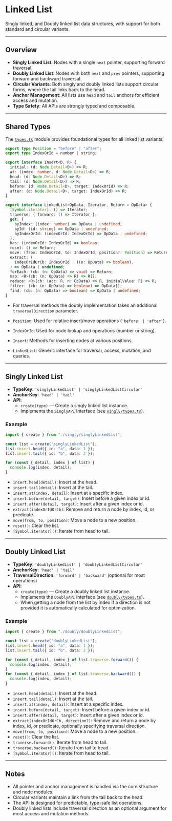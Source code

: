 # Linked List

Singly linked, and Doubly linked list data structures, with support for both
standard and circular variants.

---

## Overview

- **Singly Linked List**: Nodes with a single `next` pointer, supporting forward
  traversal.
- **Doubly Linked List**: Nodes with both `next` and `prev` pointers, supporting
  forward and backward traversal.
- **Circular Variants**: Both singly and doubly linked lists support circular
  forms, where the tail links back to the head.
- **Anchor Management**: All lists use `head` and `tail` anchors for efficient
  access and mutation.
- **Type Safety**: All APIs are strongly typed and composable.

---

## Shared Types

The [`types.ts`](types.ts) module provides foundational types for all linked
list variants:

```ts
export type Position = "before" | "after";
export type IndexOrId = number | string;

export interface Insert<D, R> {
  initial: (d: Node.Detail<D>) => R;
  at: (index: number, d: Node.Detail<D>) => R;
  head: (d: Node.Detail<D>) => R;
  tail: (d: Node.Detail<D>) => R;
  before: (d: Node.Detail<D>, target: IndexOrId) => R;
  after: (d: Node.Detail<D>, target: IndexOrId) => R;
}

export interface LinkedList<OpData, Iterator, Return = OpData> {
  [Symbol.iterator]: () => Iterator;
  traverse: { forward: () => Iterator };
  get: {
    byIndex: (index: number) => OpData | undefined;
    byId: (id: string) => OpData | undefined;
    byIndexOrId: (indexOrId: IndexOrId) => OpData | undefined;
  };
  has: (indexOrId: IndexOrId) => boolean;
  reset: () => Return;
  move: (from: IndexOrId, to: IndexOrId, position?: Position) => Return;
  extract: (
    indexOrIdOrCb: IndexOrId | ((n: OpData) => boolean),
  ) => OpData | undefined;
  forEach: (cb: (n: OpData) => void) => Return;
  map: <R>(cb: (n: OpData) => R) => R[];
  reduce: <R>(cb: (acc: R, n: OpData) => R, initialValue: R) => R;
  filter: (cb: (n: OpData) => boolean) => OpData[];
  find: (cb: (n: OpData) => boolean) => OpData | undefined;
}
```

- For traversal methods the doubly implementation takes an additional
  `traversalDirection` parameter.

- `Position`: Used for relative insert/move operations (`'before' | 'after'`).
- `IndexOrId`: Used for node lookup and operations (number or string).
- `Insert`: Methods for inserting nodes at various positions.
- `LinkedList`: Generic interface for traversal, access, mutation, and queries.

---

## Singly Linked List

- **TypeKey**: `'singlyLinkedList' | 'singlyLinkedListCircular'`
- **AnchorKey**: `'head' | 'tail'`
- **API**:
  - `create(type)` — Create a singly linked list instance.
  - Implements the `SinglyAPI` interface (see
    [`singly/types.ts`](singly/types.ts)).

### Example

```ts
import { create } from "./singly/singlyLinkedList";

const list = create("singlyLinkedList");
list.insert.head({ id: "a", data: 1 });
list.insert.tail({ id: "b", data: 2 });

for (const { detail, index } of list) {
  console.log(index, detail);
}
```

- `insert.head(detail)`: Insert at the head.
- `insert.tail(detail)`: Insert at the tail.
- `insert.at(index, detail)`: Insert at a specific index.
- `insert.before(detail, target)`: Insert before a given index or id.
- `insert.after(detail, target)`: Insert after a given index or id.
- `extract(indexOrIdOrCb)`: Remove and return a node by index, id, or predicate.
- `move(from, to, position)`: Move a node to a new position.
- `reset()`: Clear the list.
- `[Symbol.iterator]()`: Iterate from head to tail.

---

## Doubly Linked List

- **TypeKey**: `'doublyLinkedList' | 'doublyLinkedListCircular'`
- **AnchorKey**: `'head' | 'tail'`
- **TraversalDirection**: `'forward' | 'backward'` (optional for most
  operations)
- **API**:
  - `create(type)` — Create a doubly linked list instance.
  - Implements the `DoublyAPI` interface (see
    [`doubly/types.ts`](doubly/types.ts)).
  - When getting a node from the list by index if a direction is not provided it
    is automatically calculated for optimization.

### Example

```ts
import { create } from "./doubly/doublyLinkedList";

const list = create("doublyLinkedList");
list.insert.head({ id: "a", data: 1 });
list.insert.tail({ id: "b", data: 2 });

for (const { detail, index } of list.traverse.forward()) {
  console.log(index, detail);
}
for (const { detail, index } of list.traverse.backward()) {
  console.log(index, detail);
}
```

- `insert.head(detail)`: Insert at the head.
- `insert.tail(detail)`: Insert at the tail.
- `insert.at(index, detail)`: Insert at a specific index.
- `insert.before(detail, target)`: Insert before a given index or id.
- `insert.after(detail, target)`: Insert after a given index or id.
- `extract(indexOrIdOrCb, direction?)`: Remove and return a node by index, id,
  or predicate, optionally specifying traversal direction.
- `move(from, to, position)`: Move a node to a new position.
- `reset()`: Clear the list.
- `traverse.forward()`: Iterate from head to tail.
- `traverse.backward()`: Iterate from tail to head.
- `[Symbol.iterator]()`: Iterate from head to tail.

---

## Notes

- All pointer and anchor management is handled via the core structure and node
  modules.
- Circular variants maintain a link from the tail back to the head.
- The API is designed for predictable, type-safe list operations.
- Doubly linked lists include traversal direction as an optional argument for
  most access and mutation methods.
